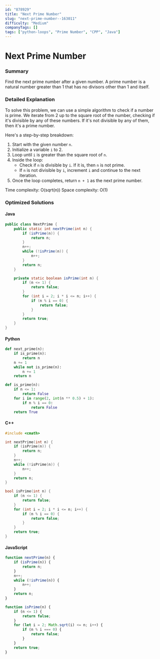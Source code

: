 ```yaml
---
id: "878929"
title: "Next Prime Number"
slug: "next-prime-number--163011"
difficulty: "Medium"
companyTags: []
tags: ["python-loops", "Prime Number", "CPP", "Java"]
---
```


**Next Prime Number**
=====================

### Summary
Find the next prime number after a given number. A prime number is a natural number greater than 1 that has no divisors other than 1 and itself.

### Detailed Explanation
To solve this problem, we can use a simple algorithm to check if a number is prime. We iterate from 2 up to the square root of the number, checking if it's divisible by any of these numbers. If it's not divisible by any of them, then it's a prime number.

Here's a step-by-step breakdown:

1. Start with the given number `n`.
2. Initialize a variable `i` to 2.
3. Loop until `i` is greater than the square root of `n`.
4. Inside the loop:
   - Check if `n` is divisible by `i`. If it is, then `n` is not prime.
   - If `n` is not divisible by `i`, increment `i` and continue to the next iteration.
5. Once the loop completes, return `n + 1` as the next prime number.

Time complexity: O(sqrt(n))
Space complexity: O(1)

### Optimized Solutions

#### Java
```java
public class NextPrime {
    public static int nextPrime(int n) {
        if (isPrime(n)) {
            return n;
        }
        n++;
        while (!isPrime(n)) {
            n++;
        }
        return n;
    }

    private static boolean isPrime(int n) {
        if (n <= 1) {
            return false;
        }
        for (int i = 2; i * i <= n; i++) {
            if (n % i == 0) {
                return false;
            }
        }
        return true;
    }
}
```

#### Python
```python
def next_prime(n):
    if is_prime(n):
        return n
    n += 1
    while not is_prime(n):
        n += 1
    return n

def is_prime(n):
    if n <= 1:
        return False
    for i in range(2, int(n ** 0.5) + 1):
        if n % i == 0:
            return False
    return True
```

#### C++
```cpp
#include <cmath>

int nextPrime(int n) {
    if (isPrime(n)) {
        return n;
    }
    n++;
    while (!isPrime(n)) {
        n++;
    }
    return n;
}

bool isPrime(int n) {
    if (n <= 1) {
        return false;
    }
    for (int i = 2; i * i <= n; i++) {
        if (n % i == 0) {
            return false;
        }
    }
    return true;
}
```

#### JavaScript
```javascript
function nextPrime(n) {
    if (isPrime(n)) {
        return n;
    }
    n++;
    while (!isPrime(n)) {
        n++;
    }
    return n;
}

function isPrime(n) {
    if (n <= 1) {
        return false;
    }
    for (let i = 2; Math.sqrt(i) <= n; i++) {
        if (n % i === 0) {
            return false;
        }
    }
    return true;
}
```